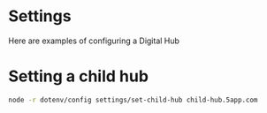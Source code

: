 # Settings

Here are examples of configuring a Digital Hub

# Setting a child hub

```bash
node -r dotenv/config settings/set-child-hub child-hub.5app.com
```
